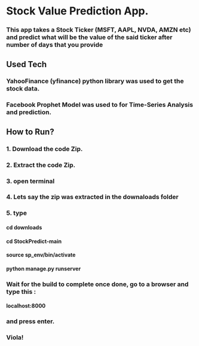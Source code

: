 # Stock Value Prediction App. 

### This app takes a Stock Ticker (MSFT, AAPL, NVDA, AMZN etc) and predict what will be the value of the said ticker after number of days that you provide

## Used Tech
### YahooFinance (yfinance) python library was used to get the stock data. 
### Facebook Prophet Model was used to for Time-Series Analysis and prediction. 

## How to Run?
### 1. Download the code Zip. 
### 2. Extract the code Zip.
### 3. open terminal 
### 4. Lets say the zip was extracted in the downaloads folder
### 5. type
####  cd downloads
####  cd StockPredict-main
####  source sp_env/bin/activate
####  python manage.py runserver

### Wait for the build to complete once done, go to a browser and type this :
####  localhost:8000
### and press enter.

### Viola!
